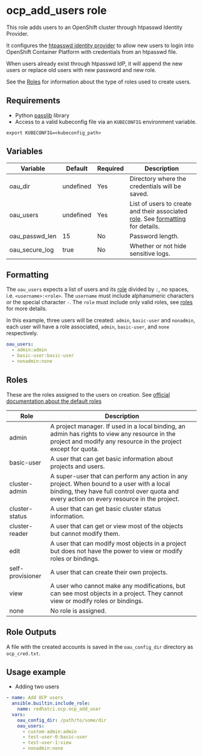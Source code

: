 # ocp_add_users role

This role adds users to an OpenShift cluster through htpasswd Identity Provider.

It configures the [htpasswd identity provider](https://docs.redhat.com/en/documentation/openshift_container_platform/4.19/html-single/authentication_and_authorization/index#configuring-htpasswd-identity-provider) to allow new users to login into OpenShift Container Platform with credentials from an htpasswd file.

When users already exist through htpasswd IdP, it will append the new users or replace old users with new password and new role.

See the [Roles](./#Roles) for information about the type of roles used to create users.

## Requirements

- Python [passlib](https://pypi.org/project/passlib) library
- Access to a valid kubeconfig file via an `KUBECONFIG` environment variable.

```Shell
export KUBECONFIG=<kubeconfig_path>
```

## Variables

| Variable        | Default    | Required  | Description
| --------------- | ---------- | --------- | -----------
| oau_dir         | undefined  | Yes       | Directory where the credentials will be saved.
| oau_users       | undefined  | Yes       | List of users to create and their associated [role](#roles). See [formatting](#formatting) for details.
| oau_passwd_len  | 15         | No        | Password length.
| oau_secure_log  | true       | No        | Whether or not hide sensitive logs.

## Formatting

The `oau_users` expects a list of users and its [role](#roles) divided by `:`, no spaces, i.e. `<username>:<role>`.
The `username` must include alphanumeric characters or the special character `-`.
The `role` must include only valid roles, see [roles](#roles) for more details.

In this example, three users will be created: `admin`, `basic-user` and `nonadmin`, each user will have a role associated, `admin`, `basic-user`, and `none` respectively.

```yaml
oau_users:
  - admin:admin
  - basic-user:basic-user
  - nonadmin:none
```

## Roles

These are the roles assigned to the users on creation. See [official documentation about the default roles](https://docs.redhat.com/en/documentation/openshift_container_platform/4.19/html/postinstallation_configuration/post-install-preparing-for-users#default-roles_post-install-preparing-for-users)

| Role             | Description
| ---------------- | -----------
| admin            | A project manager. If used in a local binding, an admin has rights to view any resource in the project and modify any resource in the project except for quota.
| basic-user       | A user that can get basic information about projects and users.
| cluster-admin    | A super-user that can perform any action in any project. When bound to a user with a local binding, they have full control over quota and every action on every resource in the project.
| cluster-status   | A user that can get basic cluster status information.
| cluster-reader   | A user that can get or view most of the objects but cannot modify them.
| edit             | A user that can modify most objects in a project but does not have the power to view or modify roles or bindings.
| self-provisioner | A user that can create their own projects.
| view             | A user who cannot make any modifications, but can see most objects in a project. They cannot view or modify roles or bindings.
| none             | No role is assigned.

## Role Outputs

A file with the created accounts is saved in the `oau_config_dir` directory as `ocp_cred.txt`.

## Usage example

- Adding two users

```yaml
- name: Add OCP users
  ansible.builtin.include_role:
    name: redhatci.ocp.ocp_add_user
  vars:
    oau_config_dir: /path/to/some/dir
    oau_users:
      - custom-admin:admin
      - test-user-0:basic-user
      - test-user-1:view
      - nonadmin:none
```
